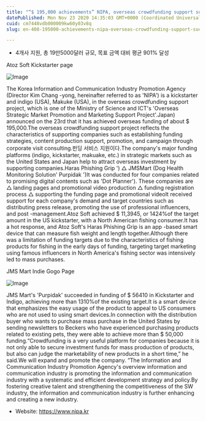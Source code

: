 ```yaml
---
title: "“$ 195,000 achievements” NIPA, overseas crowdfunding support successful finish"
datePublished: Mon Nov 23 2020 14:35:03 GMT+0000 (Coordinated Universal Time)
cuid: cm7448vdb000009kw60y03v8q
slug: en-408-195000-achievements-nipa-overseas-crowdfunding-support-successful-finish

---
```



- 4개사 지원, 총 19만5000달러 규모, 목표 금액 대비 평균 901% 달성

Atoz Soft Kickstarter page

![Image](https://cdn.hashnode.com/res/hashnode/image/upload/v1739498079718/216c02cd-8026-47e5-ae55-caa57598f7ac.jpeg)

The Korea Information and Communication Industry Promotion Agency (Director Kim Chang -yong, hereinafter referred to as 'NIPA') is a kickstarter and indigo (USA), Makuke (USA), in the overseas crowdfunding support project, which is one of the Ministry of Science and ICT's 'Overseas Strategic Market Promotion and Marketing Support Project'.Japan) announced on the 23rd that it has achieved overseas funding of about $ 195,000.The overseas crowdfunding support project reflects the characteristics of supporting companies such as establishing funding strategies, content production support, promotion, and campaign through corporate visit consulting.펀딩 서비스 지원이다.The company's major funding platforms (indigo, kickstarter, makuake, etc.) in strategic markets such as the United States and Japan help to attract overseas investment by supporting companies.Haras Phishing Grip ') △ JMSMart (Dog Health Monitoring Solution' Purpidak ')It was conducted for four companies related to promising digital contents such as 'Dot Planner'). These companies are △ landing pages and promotional video production △ funding registration process △ supporting the funding page and promotional videoIt received support for each company's demand and target countries such as distributing press release, promoting the use of professional influencers, and post -management.Atoz Soft achieved $ 11,3945, or 1424%of the target amount in the US kickstarter, with a North American fishing consumer.It has a hot response, and Atoz Soft's Haras Phishing Grip is an app -based smart device that can measure fish weight and length together.Although there was a limitation of funding targets due to the characteristics of fishing products for fishing in the early days of funding, targeting target marketing using famous influencers in North America's fishing sector was intensively led to mass purchases.

JMS Mart Indie Gogo Page

![Image](https://cdn.hashnode.com/res/hashnode/image/upload/v1739498081875/462b4ab8-0926-44a1-9ad8-fea4246f8ffe.jpeg)

JMS Mart's 'Purpidak' succeeded in funding of $ 56410 in Kickstarter and Indigo, achieving more than 1310%of the existing target.It is a smart device that emphasizes the easy usage of the product to appeal to US consumers who are not used to using smart devices.In connection with the distribution buyer who wants to purchase mass purchase in the United States by sending newsletters to Beckers who have experienced purchasing products related to existing pets, they were able to achieve more than $ 50,000 funding.“Crowdfunding is a very useful platform for companies because it is not only able to secure investment funds for mass production of products, but also can judge the marketability of new products in a short time,” he said.We will expand and promote the company. ”The Information and Communication Industry Promotion Agency's overview information and communication industry is promoting the information and communication industry with a systematic and efficient development strategy and policy.By fostering creative talent and strengthening the competitiveness of the SW industry, the information and communication industry is further enhancing and creating a new industry.

- Website: https://www.nipa.kr